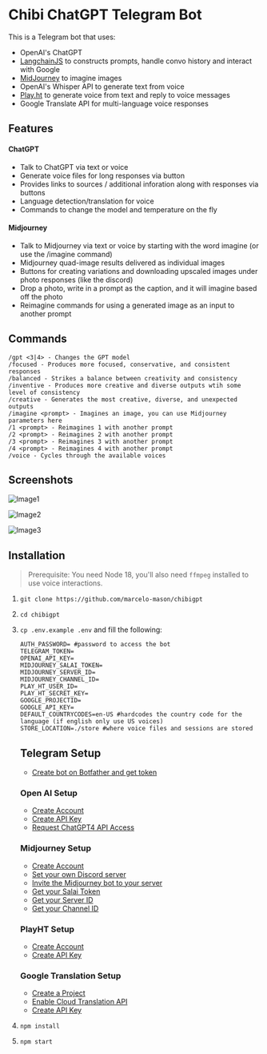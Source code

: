 # Chibi ChatGPT Telegram Bot

This is a Telegram bot that uses:

- OpenAI's ChatGPT
- [LangchainJS](https://github.com/hwchase17/langchainjs) to constructs prompts, handle convo history and interact with Google
- [MidJourney](https://www.midjourney.com) to imagine images
- OpenAI's Whisper API to generate text from voice
- [Play.ht](https://play.ht) to generate voice from text and reply to voice messages
- Google Translate API for multi-language voice responses

## Features

#### ChatGPT

- Talk to ChatGPT via text or voice
- Generate voice files for long responses via button
- Provides links to sources / additional inforation along with responses via buttons
- Language detection/translation for voice
- Commands to change the model and temperature on the fly

#### Midjourney

- Talk to Midjourney via text or voice by starting with the word imagine (or use the /imagine command)
- Midjourney quad-image results delivered as individual images
- Buttons for creating variations and downloading upscaled images under photo responses (like the discord)
- Drop a photo, write in a prompt as the caption, and it will imagine based off the photo
- Reimagine commands for using a generated image as an input to another prompt

## Commands

```
/gpt <3|4> - Changes the GPT model
/focused - Produces more focused, conservative, and consistent responses
/balanced - Strikes a balance between creativity and consistency
/inventive - Produces more creative and diverse outputs wtih some level of consistency
/creative - Generates the most creative, diverse, and unexpected outputs
/imagine <prompt> - Imagines an image, you can use Midjourney parameters here
/1 <prompt> - Reimagines 1 with another prompt
/2 <prompt> - Reimagines 2 with another prompt
/3 <prompt> - Reimagines 3 with another prompt
/4 <prompt> - Reimagines 4 with another prompt
/voice - Cycles through the available voices
```

## Screenshots

![Image1](./screenshots/1.jpg)

![Image2](./screenshots/2.jpg)

![Image3](./screenshots/3.jpg)

## Installation

> Prerequisite: You need Node 18, you'll also need `ffmpeg` installed to use voice interactions.

1. `git clone https://github.com/marcelo-mason/chibigpt`
2. `cd chibigpt`
3. `cp .env.example .env` and fill the following:

   ```
   AUTH_PASSWORD= #password to access the bot
   TELEGRAM_TOKEN=
   OPENAI_API_KEY=
   MIDJOURNEY_SALAI_TOKEN=
   MIDJOURNEY_SERVER_ID=
   MIDJOURNEY_CHANNEL_ID=
   PLAY_HT_USER_ID=
   PLAY_HT_SECRET_KEY=
   GOOGLE_PROJECTID=
   GOOGLE_API_KEY=
   DEFAULT_COUNTRYCODES=en-US #hardcodes the country code for the language (if english only use US voices)
   STORE_LOCATION=./store #where voice files and sessions are stored
   ```

   ## Telegram Setup

   - [Create bot on Botfather and get token](https://sendpulse.com/knowledge-base/chatbot/telegram/create-telegram-chatbot)

   ### Open AI Setup

   - [Create Account](https://platform.openai.com/signup?launch)
   - [Create API Key](https://platform.openai.com/account/api-keys)
   - [Request ChatGPT4 API Access](https://openai.com/waitlist/gpt-4-api)

   ### Midjourney Setup

   - [Create Account](https://www.midjourney.com/home)
   - [Set your own Discord server](https://www.ionos.com/digitalguide/server/know-how/how-to-set-up-a-discord-server/)
   - [Invite the Midjourney bot to your server](https://docs.midjourney.com/docs/invite-the-bot)
   - [Get your Salai Token](https://linuxhint.com/get-discord-token/)
   - [Get your Server ID](https://www.alphr.com/discord-find-server-id/)
   - [Get your Channel ID](https://turbofuture.com/internet/Discord-Channel-ID)

   ### PlayHT Setup

   - [Create Account](https://play.ht/signup)
   - [Create API Key](https://play.ht/app/api-access)

   ### Google Translation Setup

   - [Create a Project](https://console.cloud.google.com/projectcreate)
   - [Enable Cloud Translation API](https://console.cloud.google.com/apis/dashboard)
   - [Create API Key](https://console.cloud.google.com/apis/credentials)

4. `npm install`
5. `npm start`
